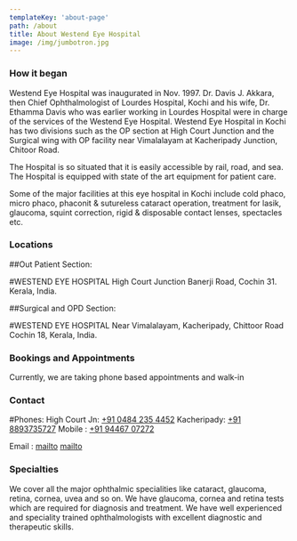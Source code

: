 ```yaml
---
templateKey: 'about-page'
path: /about
title: About Westend Eye Hospital
image: /img/jumbotron.jpg
---
```

### How it began
Westend Eye Hospital was inaugurated in Nov. 1997. Dr. Davis J. Akkara, then Chief Ophthalmologist of Lourdes Hospital, Kochi and his wife, Dr. Ethamma Davis who was earlier working in Lourdes Hospital were in charge of the services of the Westend Eye Hospital. Westend Eye Hospital in Kochi has two divisions such as the OP section at High Court Junction and the Surgical wing with OP facility near Vimalalayam at Kacheripady Junction, Chitoor Road.

The Hospital is so situated that it is easily accessible by rail, road, and sea. The Hospital is equipped with state of the art equipment for patient care.

Some of the major facilities at this eye hospital in Kochi include cold phaco, micro phaco, phaconit & sutureless cataract operation, treatment for lasik, glaucoma, squint correction, rigid & disposable contact lenses, spectacles etc.

### Locations

##Out Patient Section:

#WESTEND EYE HOSPITAL
High Court Junction
Banerji Road,
Cochin 31.
Kerala, India.

##Surgical and OPD Section:

#WESTEND EYE HOSPITAL
Near Vimalalayam,
Kacheripady, Chittoor Road
Cochin 18, Kerala, India.

### Bookings and Appointments
Currently, we are taking phone based appointments and walk-in

### Contact
#Phones:
High Court Jn: [+91 0484 235 4452](tel:04842354452)
Kacheripady: [+91 8893735727](tel:+918893735727)
Mobile : [+91 94467 07272](+919446707272)

Email :
[mailto](mailto:drdavis@westendeyehospital.com)
[mailto](mailto:djakkara@gmail.com)

### Specialties
We cover all the major ophthalmic specialities like cataract, glaucoma, retina, cornea, uvea and so on. We have glaucoma, cornea and retina tests which are required for diagnosis and treatment.
We have well experienced and speciality trained ophthalmologists with excellent diagnostic and therapeutic skills.
